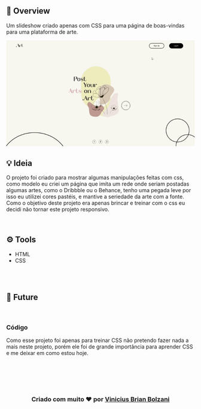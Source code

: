 ## 👀 Overview

Um slideshow criado apenas com CSS para uma página de boas-vindas para uma plataforma de arte.

<img src="Art-Prints.gif">


<br> 

## 💡 Ideia 

O projeto foi criado para mostrar algumas manipulações feitas com css, como modelo eu criei um página que imita um rede onde seriam postadas algumas artes, como o Dribbble ou o Behance, tenho uma pegada leve por isso eu utilizei cores pastéis, e mantive a seriedade da arte com a fonte. Como o objetivo deste projeto era apenas brincar e treinar com o css eu decidi não tornar este projeto responsivo.

<br>

## ⚙️ Tools

 - HTML
 - CSS


<br>
<br>

## 🚀 Future
<br> 

### Código
Como esse projeto foi apenas para treinar CSS não pretendo fazer nada a mais neste projeto, porém ele foi de grande importância para aprender CSS e me deixar em como estou hoje.
<br>
<br>




<br>
<br>
<br>
<h3 align="center"> Criado com muito ❤️ por <a href="https://github.com/VBrianB"> Vinicius Brian Bolzani</a></h2>

